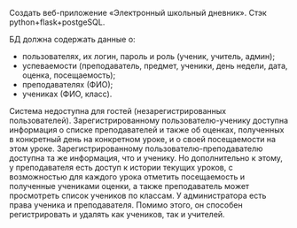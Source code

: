 Создать веб-приложение «Электронный школьный дневник». Стэк python+flask+postgeSQL.

БД должна содержать данные о: 
- пользователях, их логин, пароль и роль (ученик, учитель, админ);
- успеваемости (преподаватель, предмет, ученики, день недели, дата, 
оценка, посещаемость);
- преподавателях (ФИО);
- учениках (ФИО, класс).

Система недоступна для гостей (незарегистрированных пользователей).
Зарегистрированному пользователю-ученику доступна информация о 
списке преподавателей и также об оценках, полученных в конкретный день на 
конкретном уроке, и о своей посещаемости на этом уроке. 
Зарегистрированному пользователю-преподавателю доступна та же 
информация, что и ученику. Но дополнительно к этому, у преподавателя есть 
доступ к истории текущих уроков, с возможностью для каждого урока 
отметить посещаемость и полученные учениками оценки, а также 
преподаватель может просмотреть список учеников по классам. 
У администратора есть права ученика и преподавателя. Помимо этого,
он способен регистрировать и удалять как учеников, так и учителей.
